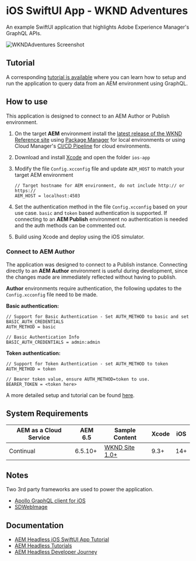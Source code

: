 # iOS SwiftUI App - WKND Adventures

An example SwiftUI application that highlights Adobe Experience Manager's GraphQL APIs.

![WKNDAdventures Screenshot](https://user-images.githubusercontent.com/8974514/136282658-b39793ad-de6f-4919-a15e-03c4386817b0.jpg)

## Tutorial

A corresponding [tutorial is available](https://experienceleague.adobe.com/docs/experience-manager-learn/getting-started-with-aem-headless/graphql/example-apps/ios-swiftui-app.html) where you can learn how to setup and run the application to query data from an AEM environment using GraphQL.

## How to use

This application is designed to connect to an AEM Author or Publish environment.

1. On the target **AEM** environment install the [latest release of the WKND Reference site](https://github.com/adobe/aem-guides-wknd/releases/latest) using [Package Manager](http://localhost:4503/crx/packmgr/index.jsp) for local environments or using Cloud Manager's [CI/CD Pipeline](https://experienceleague.adobe.com/docs/experience-manager-cloud-service/implementing/using-cloud-manager/configure-pipeline.html) for cloud environments.
1. Download and install [Xcode](https://developer.apple.com/xcode/) and open the folder `ios-app`
1. Modify the file `Config.xcconfig` file and update `AEM_HOST` to match your target AEM environment

    ```plain
    // Target hostname for AEM environment, do not include http:// or https://
    AEM_HOST = localhost:4503
    
    ```

1. Set the authentication method in the file `Config.xcconfig` based on your use case. `basic` and `token` based authentication is supported. If connecting to an **AEM Publish** environment no authentication is needed and the auth methods can be commented out.
1. Build using Xcode and deploy using the iOS simulator.

### Connect to AEM Author

The application was designed to connect to a Publish instance. Connecting directly to an **AEM Author** environment is useful during development, since the changes made are immediately reflected without having to publish. 

**Author** environments require authentication, the following updates to the `Config.xcconfig` file need to be made.

**Basic authentication:**

```plain
// Support for Basic Authentication - Set AUTH_METHOD to basic and set BASIC_AUTH_CREDENTIALS
AUTH_METHOD = basic

// Basic Authentication Info
BASIC_AUTH_CREDENTIALS = admin:admin
```

**Token authentication:**

```plain
// Support for Token Authentication - set AUTH_METHOD to token
AUTH_METHOD = token

// Bearer token value, ensure AUTH_METHOD=token to use.
BEARER_TOKEN = <token here>
```

A more detailed setup and tutorial can be found [here](https://experienceleague.adobe.com/docs/experience-manager-learn/getting-started-with-aem-headless/graphql/example-apps/ios-swiftui-app.html).

## System Requirements

 AEM as a Cloud Service | AEM 6.5 | Sample Content | Xcode   | iOS | 
------------------------|---------|--------------------|---------|-----|
Continual               | 6.5.10+ |  [WKND Site 1.0+](https://github.com/adobe/aem-guides-wknd/releases/latest) | 9.3+    | 14+

## Notes

Two 3rd party frameworks are used to power the application.

* [Apollo GraphQL client for iOS](https://www.apollographql.com/docs/ios/)
* [SDWebImage](https://github.com/SDWebImage/SDWebImage)

## Documentation

* [AEM Headless iOS SwiftUI App Tutorial](https://experienceleague.adobe.com/docs/experience-manager-learn/getting-started-with-aem-headless/graphql/example-apps/ios-swiftui-app.html)
* [AEM Headless Tutorials](https://experienceleague.adobe.com/docs/experience-manager-learn/getting-started-with-aem-headless/overview.html)
* [AEM Headless Developer Journey](https://experienceleague.adobe.com/docs/experience-manager-cloud-service/headless-journey/developer/overview.html)
